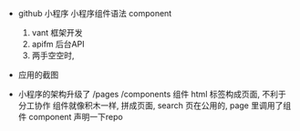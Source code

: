 - github 小程序
  小程序组件语法
  component
  1. vant 框架开发
  2. apifm 后台API
  3. 两手空空时,

- 应用的截图
- 小程序的架构升级了
  /pages
  /components 组件
  html 标签构成页面, 不利于分工协作
  组件就像积木一样, 拼成页面,
  search 页在公用的,
  page 里调用了组件<component-name repo="item"></component-name>
  component 声明一下repo